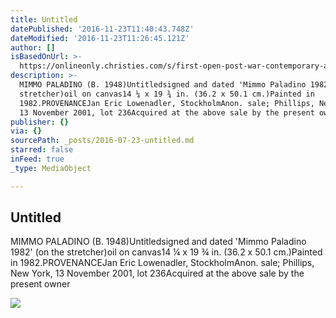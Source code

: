 ```yaml
---
title: Untitled
datePublished: '2016-11-23T11:40:43.748Z'
dateModified: '2016-11-23T11:26:45.121Z'
author: []
isBasedOnUrl: >-
  https://onlineonly.christies.com/s/first-open-post-war-contemporary-art/untitled-57/30144
description: >-
  MIMMO PALADINO (B. 1948)Untitledsigned and dated 'Mimmo Paladino 1982' (on the
  stretcher)oil on canvas14 ¼ x 19 ¾ in. (36.2 x 50.1 cm.)Painted in
  1982.PROVENANCEJan Eric Lowenadler, StockholmAnon. sale; Phillips, New York,
  13 November 2001, lot 236Acquired at the above sale by the present owner
publisher: {}
via: {}
sourcePath: _posts/2016-07-23-untitled.md
starred: false
inFeed: true
_type: MediaObject

---
```

<article style=""><h1>Untitled</h1><p>MIMMO PALADINO (B. 1948)Untitledsigned and dated 'Mimmo Paladino 1982' (on the stretcher)oil on canvas14 ¼ x 19 ¾ in. (36.2 x 50.1 cm.)Painted in 1982.PROVENANCEJan Eric Lowenadler, StockholmAnon. sale; Phillips, New York, 13 November 2001, lot 236Acquired at the above sale by the present owner</p><img src="https://pccdn.perfectchannel.com/christies/live/images/item/FOPWC13615/6012215/original/NYR_13615_0057.jpg" /></article>
